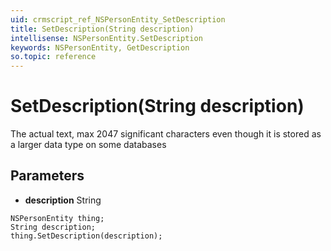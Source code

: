 ```yaml
---
uid: crmscript_ref_NSPersonEntity_SetDescription
title: SetDescription(String description)
intellisense: NSPersonEntity.SetDescription
keywords: NSPersonEntity, GetDescription
so.topic: reference
---
```


# SetDescription(String description)

The actual text, max 2047 significant characters even though it is stored as a larger data type on some databases

## Parameters

* **description** String

```crmscript
NSPersonEntity thing;
String description;
thing.SetDescription(description);
```

